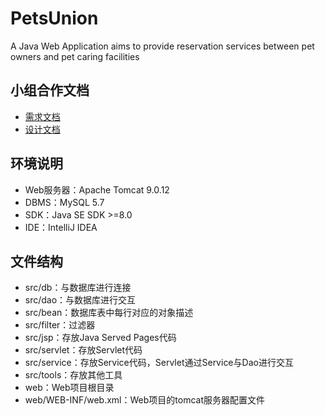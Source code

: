 # PetsUnion
A Java Web Application aims to provide reservation services between pet owners and pet caring facilities

## 小组合作文档
* <a href="https://shimo.im/docs/qvsO0f5eoU0WO3Tl">需求文档</a>
* <a href="https://shimo.im/docs/cc7fd6d0e5864251">设计文档</a>

## 环境说明
- Web服务器：Apache Tomcat 9.0.12
- DBMS：MySQL 5.7
- SDK：Java SE SDK >=8.0
- IDE：IntelliJ IDEA

## 文件结构
- src/db：与数据库进行连接
- src/dao：与数据库进行交互
- src/bean：数据库表中每行对应的对象描述
- src/filter：过滤器
- src/jsp：存放Java Served Pages代码
- src/servlet：存放Servlet代码
- src/service：存放Service代码，Servlet通过Service与Dao进行交互
- src/tools：存放其他工具
- web：Web项目根目录
- web/WEB-INF/web.xml：Web项目的tomcat服务器配置文件